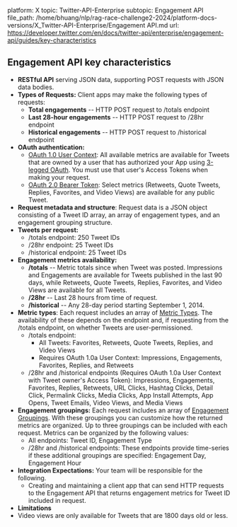 platform: X
topic: Twitter-API-Enterprise
subtopic: Engagement API
file_path: /home/bhuang/nlp/rag-race-challenge2-2024/platform-docs-versions/X_Twitter-API-Enterprise/Engagement API.md
url: https://developer.twitter.com/en/docs/twitter-api/enterprise/engagement-api/guides/key-characteristics


## Engagement API key characteristics

* **RESTful API** serving JSON data, supporting POST requests with JSON data bodies.
* **Types of Requests:** Client apps may make the following types of requests:
    * **Total engagements** \-- HTTP POST request to /totals endpoint
    * **Last 28-hour engagements** \-- HTTP POST request to /28hr endpoint
    * **Historical engagements** \-- HTTP POST request to /historical endpoint
* **OAuth authentication:**
    * [OAuth 1.0 User Context](https://developer.twitter.com/en/docs/authentication/oauth-1-0a): All available metrics are available for Tweets that are owned by a user that has authorized your App using [3-legged OAuth](https://developer.twitter.com/en/docs/authentication/oauth-1-0a/obtaining-user-access-tokens). You must use that user's Access Tokens when making your request.[](https://developer.twitter.com/en/docs/authentication/oauth-1-0a)
    * [OAuth 2.0 Bearer Token](https://developer.twitter.com/en/docs/authentication/oauth-2-0): Select metrics (Retweets, Quote Tweets, Replies, Favorites, and Video Views) are available for any public Tweet. 
* **Request metadata and structure**: Request data is a JSON object consisting of a Tweet ID array, an array of engagement types, and an engagement grouping structure.
* **Tweets per request:**
    * /totals endpoint: 250 Tweet IDs
    * /28hr endpoint: 25 Tweet IDs
    * /historical endpoint: 25 Tweet IDs
* **Engagement metrics availability:**
    * **/totals** -- Metric totals since when Tweet was posted. Impressions and Engagements are available for Tweets published in the last 90 days, while Retweets, Quote Tweets, Replies, Favorites, and Video Views are available for all Tweets.
    * **/28hr** -- Last 28 hours from time of request.
    * **/historical** -- Any 28-day period starting September 1, 2014.
* **Metric types**: Each request includes an array of [Metric Types](http://support.gnip.com/apis/engagement_api/overview.html#EngagementTypes). The availability of these depends on the endpoint and, if requesting from the /totals endpoint, on whether Tweets are user-permissioned.
    * /totals endpoint:
        * All Tweets: Favorites, Retweets, Quote Tweets, Replies, and Video Views
        * Requires OAuth 1.0a User Context: Impressions, Engagements, Favorites, Replies, and Retweets
    * /28hr and /historical endpoints (Requires OAuth 1.0a User Context with Tweet owner's Access Token): Impressions, Engagements, Favorites, Replies, Retweets, URL Clicks, Hashtag Clicks, Detail Click, Permalink Clicks, Media Clicks, App Install Attempts, App Opens, Tweet Emails, Video Views, and Media Views
* **Engagement groupings:** Each request includes an array of [Engagement Groupings](https://developer.twitter.com/content/developer-twitter/en/docs/metrics/get-tweet-engagement/guides/grouping-results). With these groupings you can customize how the returned metrics are organized. Up to three groupings can be included with each request. Metrics can be organized by the following values:
    * All endpoints: Tweet ID, Engagement Type
    * /28hr and /historical endpoints: These endpoints provide time-series if these additional groupings are specified: Engagement Day, Engagement Hour
* **Integration Expectations:** Your team will be responsible for the following.
    * Creating and maintaining a client app that can send HTTP requests to the Engagement API that returns engagement metrics for Tweet ID included in request.
* **Limitations**
* Video views are only available for Tweets that are 1800 days old or less.